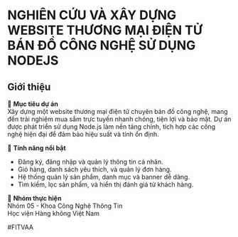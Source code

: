 # NGHIÊN CỨU VÀ XÂY DỰNG WEBSITE THƯƠNG MẠI ĐIỆN TỬ BÁN ĐỒ CÔNG NGHỆ SỬ DỤNG NODEJS

## Giới thiệu

🎯 **Mục tiêu dự án**  
Xây dựng một website thương mại điện tử chuyên bán đồ công nghệ, mang đến trải nghiệm mua sắm trực tuyến nhanh chóng, tiện lợi và bảo mật. Dự án được phát triển sử dụng Node.js làm nền tảng chính, tích hợp các công nghệ hiện đại để đảm bảo hiệu suất và tính ổn định.

🌟 **Tính năng nổi bật**  
- Đăng ký, đăng nhập và quản lý thông tin cá nhân.  
- Giỏ hàng, danh sách yêu thích, và quản lý đơn hàng.  
- Hệ thống quản lý sản phẩm, danh mục và banner dễ dàng.  
- Tìm kiếm, lọc sản phẩm, và hiển thị đánh giá từ khách hàng.  

📢 **Nhóm thực hiện**  
Nhóm 05 - Khoa Công Nghệ Thông Tin  
Học viện Hàng không Việt Nam  

#FITVAA

